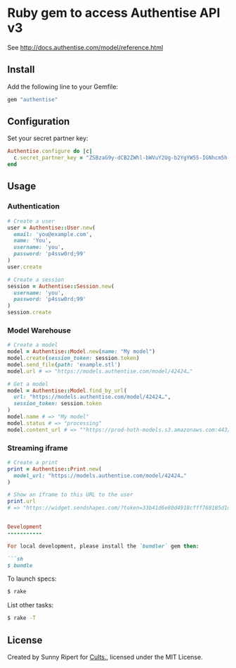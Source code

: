 Ruby gem to access Authentise API v3
====================================

See http://docs.authentise.com/model/reference.html

Install
-------

Add the following line to your Gemfile:

```rb
gem "authentise"
```


Configuration
-------------

Set your secret partner key:

```rb
Authentise.configure do |c|
  c.secret_partner_key = "ZSBzaG9y-dCB2ZWhl-bWVuY2Ug-b2YgYW55-IGNhcm5h-bCB=="
end
```

Usage
------

### Authentication

```rb
# Create a user
user = Authentise::User.new(
  email: 'you@example.com',
  name: 'You',
  username: 'you',
  password: 'p4ssw0rd;99'
)
user.create

# Create a session
session = Authentise::Session.new(
  username: 'you',
  password: 'p4ssw0rd;99'
)
session.create
```

### Model Warehouse

```rb
# Create a model
model = Authentise::Model.new(name: "My model")
model.create(session_token: session.token)
model.send_file(path: 'example.stl')
model.url # => "https://models.authentise.com/model/42424…"

# Get a model
model = Authentise::Model.find_by_url(
  url: "https://models.authentise.com/model/42424…",
  session_token: session.token
)
model.name # => "My model"
model.status # => "processing"
model.content_url # => ""https://prod-hoth-models.s3.amazonaws.com:443/07c74a…"
```

### Streaming iframe

```rb
# Create a print
print = Authentise::Print.new(
  model_url: "https://models.authentise.com/model/42424…"
)

# Show an iframe to this URL to the user
print.url
# => "https://widget.sendshapes.com/?token=33b41d6e80d4918cfff768185d1d31a6"


Development
-----------

For local development, please install the `bundler` gem then:

```sh
$ bundle
```

To launch specs:

```sh
$ rake
```

List other tasks:

```sh
$ rake -T
```

License
-------

Created by Sunny Ripert for [Cults.](https://cults3d.com),
licensed under the MIT License.
